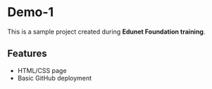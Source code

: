 # Demo-1

This is a sample project created during <B> Edunet Foundation training</B>.

## Features

- HTML/CSS page
- Basic GitHub deployment

